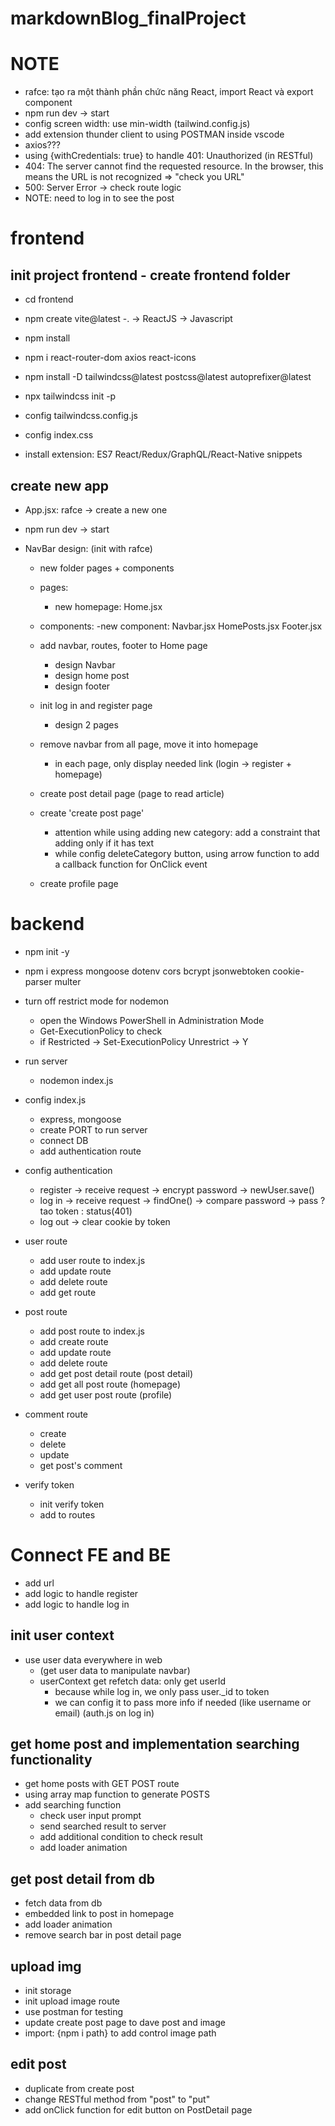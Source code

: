# markdownBlog_finalProject

# NOTE

- rafce: tạo ra một thành phần chức năng React, import React và export component
- npm run dev -> start
- config screen width: use min-width (tailwind.config.js)
- add extension thunder client to using POSTMAN inside vscode
- axios???
- using {withCredentials: true} to handle 401: Unauthorized (in RESTful)
- 404: The server cannot find the requested resource. In the browser, this means the URL is not recognized => "check you URL"
- 500: Server Error -> check route logic
- NOTE: need to log in to see the post

# frontend

## init project frontend - create frontend folder

- cd frontend
- npm create vite@latest
  -. -> ReactJS -> Javascript
- npm install
- npm i react-router-dom axios react-icons
- npm install -D tailwindcss@latest postcss@latest autoprefixer@latest
- npx tailwindcss init -p

- config tailwindcss.config.js
- config index.css

- install extension: ES7 React/Redux/GraphQL/React-Native snippets

## create new app

- App.jsx: rafce -> create a new one
- npm run dev -> start

- NavBar design: (init with rafce)

  - new folder pages + components
  - pages:
    - new homepage: Home.jsx
  - components:
    -new component:
    Navbar.jsx
    HomePosts.jsx
    Footer.jsx

  - add navbar, routes, footer to Home page

    - design Navbar
    - design home post
    - design footer

  - init log in and register page

    - design 2 pages

  - remove navbar from all page, move it into homepage

    - in each page, only display needed link (login -> register + homepage)

  - create post detail page (page to read article)

  - create 'create post page'

    - attention while using adding new category: add a constraint that adding only if it has text
    - while config deleteCategory button, using arrow function to add a callback function for OnClick event

  - create profile page

# backend

- npm init -y
- npm i express mongoose dotenv cors bcrypt jsonwebtoken cookie-parser multer

- turn off restrict mode for nodemon

  - open the Windows PowerShell in Administration Mode
  - Get-ExecutionPolicy to check
  - if Restricted -> Set-ExecutionPolicy Unrestrict -> Y

- run server

  - nodemon index.js

- config index.js

  - express, mongoose
  - create PORT to run server
  - connect DB
  - add authentication route

- config authentication

  - register -> receive request -> encrypt password -> newUser.save()
  - log in -> receive request -> findOne() -> compare password -> pass ? tao token : status(401)
  - log out -> clear cookie by token

- user route

  - add user route to index.js
  - add update route
  - add delete route
  - add get route

- post route

  - add post route to index.js
  - add create route
  - add update route
  - add delete route
  - add get post detail route (post detail)
  - add get all post route (homepage)
  - add get user post route (profile)

- comment route

  - create
  - delete
  - update
  - get post's comment

- verify token
  - init verify token
  - add to routes

# Connect FE and BE

- add url
- add logic to handle register
- add logic to handle log in

## init user context

- use user data everywhere in web
  - (get user data to manipulate navbar)
  - userContext get refetch data: only get userId
    - because while log in, we only pass user.\_id to token
    - we can config it to pass more info if needed (like username or email) (auth.js on log in)

## get home post and implementation searching functionality

- get home posts with GET POST route
- using array map function to generate POSTS
- add searching function
  - check user input prompt
  - send searched result to server
  - add additional condition to check result
  - add loader animation

## get post detail from db

- fetch data from db
- embedded link to post in homepage
- add loader animation
- remove search bar in post detail page

## upload img

- init storage
- init upload image route
- use postman for testing
- update create post page to dave post and image
- import: {npm i path} to add control image path

## edit post

- duplicate from create post
- change RESTful method from "post" to "put"
- add onClick function for edit button on PostDetail page
